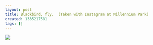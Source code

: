 ```yaml
---
layout: post
title: Blackbird, fly.  (Taken with Instagram at Millennium Park)
created: 1335217581
tags: []
---
```

![](http://30.media.tumblr.com/tumblr_m2ych9nMNc1rsr8w3o1_500.jpg)


